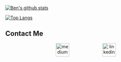 [![Ben's github stats](https://github-readme-stats.vercel.app/api?username=Ben-893&hide=stars,issues,contribs&show_icons=true&theme=buefy)](https://github.com/Ben-893/github-readme-stats)

[![Top Langs](https://github-readme-stats.vercel.app/api/top-langs/?username=Ben-893&theme=buefy)](https://github.com/Ben-893/github-readme-stats)

## Contact Me

<p align="center">

<a href="mailto:ben.smith.gordon@gmail.com">
<img src="https://cdn2.iconfinder.com/data/icons/social-icons-circular-color/512/gmail-128.png" alt="medium" hspace="50" height="42" width="42"></a>

<a href="https://www.linkedin.com/in/benjamin-luke-smith-gordon-2a4686167/">
<img src="https://www.iconfinder.com/icons/4102586/applications_linkedin_social_social%20media_icon" alt="linkedin" hspace="50" height="42" width="42"></a>

</p>


<!--
**Ben-893/Ben-893** is a ✨ _special_ ✨ repository because its `README.md` (this file) appears on your GitHub profile.

Here are some ideas to get you started:

- 🔭 I’m currently working on ...
- 🌱 I’m currently learning ...
- 👯 I’m looking to collaborate on ...
- 🤔 I’m looking for help with ...
- 💬 Ask me about ...
- 📫 How to reach me: ...
- 😄 Pronouns: ...
- ⚡ Fun fact: ...
-->
